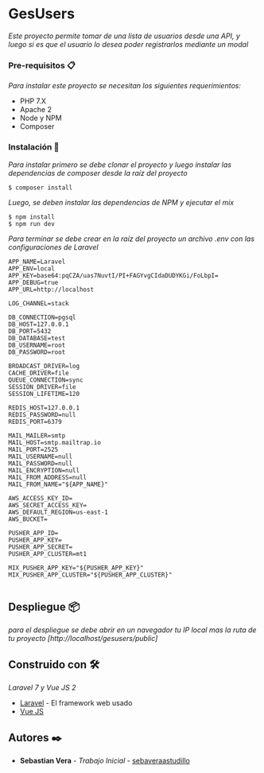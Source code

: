 # GesUsers

_Este proyecto permite tomar de una lista de usuarios desde una API, y luego si es que el usuario lo desea poder registrarlos mediante un modal_

### Pre-requisitos 📋

_Para instalar este proyecto se necesitan los siguientes requerimientos:_

 - PHP 7.X
 - Apache 2
 - Node y NPM
 - Composer

### Instalación 🔧

_Para instalar primero se debe clonar el proyecto y luego instalar las dependencias de composer desde la raíz del proyecto_

```
$ composer install
```

_Luego, se deben instalar las dependencias de NPM y ejecutar el mix_

```
$ npm install
$ npm run dev

```

_Para terminar se debe crear en la raíz del proyecto un archivo .env con las configuraciones de Laravel_

```
APP_NAME=Laravel
APP_ENV=local
APP_KEY=base64:pqCZA/uas7NuvtI/PI+FAGYvgCIdaDUDYKGi/FoLbpI=
APP_DEBUG=true
APP_URL=http://localhost

LOG_CHANNEL=stack

DB_CONNECTION=pgsql
DB_HOST=127.0.0.1
DB_PORT=5432
DB_DATABASE=test
DB_USERNAME=root
DB_PASSWORD=root

BROADCAST_DRIVER=log
CACHE_DRIVER=file
QUEUE_CONNECTION=sync
SESSION_DRIVER=file
SESSION_LIFETIME=120

REDIS_HOST=127.0.0.1
REDIS_PASSWORD=null
REDIS_PORT=6379

MAIL_MAILER=smtp
MAIL_HOST=smtp.mailtrap.io
MAIL_PORT=2525
MAIL_USERNAME=null
MAIL_PASSWORD=null
MAIL_ENCRYPTION=null
MAIL_FROM_ADDRESS=null
MAIL_FROM_NAME="${APP_NAME}"

AWS_ACCESS_KEY_ID=
AWS_SECRET_ACCESS_KEY=
AWS_DEFAULT_REGION=us-east-1
AWS_BUCKET=

PUSHER_APP_ID=
PUSHER_APP_KEY=
PUSHER_APP_SECRET=
PUSHER_APP_CLUSTER=mt1

MIX_PUSHER_APP_KEY="${PUSHER_APP_KEY}"
MIX_PUSHER_APP_CLUSTER="${PUSHER_APP_CLUSTER}"


```

## Despliegue 📦

_para el despliegue se debe abrir en un navegador tu IP local mas la ruta de tu proyecto [http://localhost/gesusers/public]_

## Construido con 🛠️

_Laravel 7 y Vue JS 2_

* [Laravel](https://laravel.com/) - El framework web usado
* [Vue JS](https://vuejs.org/)

## Autores ✒️

* **Sebastian Vera** - *Trabajo Inicial* - [sebaveraastudillo](https://github.com/sebaveraastudillo)